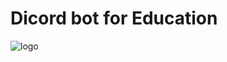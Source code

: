 # Dicord bot for Education

![logo](https://www.linqto.com/wp-content/uploads/2023/08/discord-logo.png)
